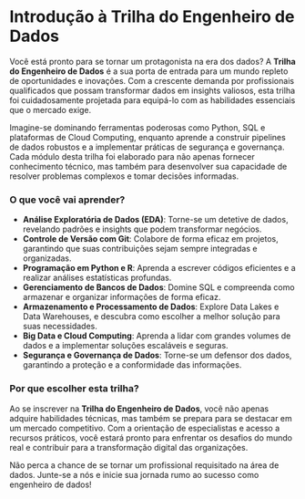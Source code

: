 # Introdução à Trilha do Engenheiro de Dados

Você está pronto para se tornar um protagonista na era dos dados? A **Trilha do Engenheiro de Dados** é a sua porta de entrada para um mundo repleto de oportunidades e inovações. Com a crescente demanda por profissionais qualificados que possam transformar dados em insights valiosos, esta trilha foi cuidadosamente projetada para equipá-lo com as habilidades essenciais que o mercado exige.

Imagine-se dominando ferramentas poderosas como Python, SQL e plataformas de Cloud Computing, enquanto aprende a construir pipelines de dados robustos e a implementar práticas de segurança e governança. Cada módulo desta trilha foi elaborado para não apenas fornecer conhecimento técnico, mas também para desenvolver sua capacidade de resolver problemas complexos e tomar decisões informadas.

### O que você vai aprender?

- **Análise Exploratória de Dados (EDA)**: Torne-se um detetive de dados, revelando padrões e insights que podem transformar negócios.
- **Controle de Versão com Git**: Colabore de forma eficaz em projetos, garantindo que suas contribuições sejam sempre integradas e organizadas.
- **Programação em Python e R**: Aprenda a escrever códigos eficientes e a realizar análises estatísticas profundas.
- **Gerenciamento de Bancos de Dados**: Domine SQL e compreenda como armazenar e organizar informações de forma eficaz.
- **Armazenamento e Processamento de Dados**: Explore Data Lakes e Data Warehouses, e descubra como escolher a melhor solução para suas necessidades.
- **Big Data e Cloud Computing**: Aprenda a lidar com grandes volumes de dados e a implementar soluções escaláveis e seguras.
- **Segurança e Governança de Dados**: Torne-se um defensor dos dados, garantindo a proteção e a conformidade das informações.

### Por que escolher esta trilha?

Ao se inscrever na **Trilha do Engenheiro de Dados**, você não apenas adquire habilidades técnicas, mas também se prepara para se destacar em um mercado competitivo. Com a orientação de especialistas e acesso a recursos práticos, você estará pronto para enfrentar os desafios do mundo real e contribuir para a transformação digital das organizações.

Não perca a chance de se tornar um profissional requisitado na área de dados. Junte-se a nós e inicie sua jornada rumo ao sucesso como engenheiro de dados!
